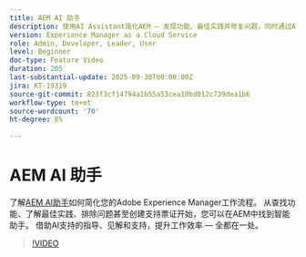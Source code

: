```yaml
---
title: AEM AI 助手
description: 使用AI Assistant简化AEM — 发现功能、最佳实践并修复问题，同时通过AI支持的支持提高工作效率。
version: Experience Manager as a Cloud Service
role: Admin, Developer, Leader, User
level: Beginner
doc-type: Feature Video
duration: 205
last-substantial-update: 2025-09-30T00:00:00Z
jira: KT-19319
source-git-commit: 823f3cf14794a1b55a53cea10bd012c739dea1b6
workflow-type: tm+mt
source-wordcount: '70'
ht-degree: 8%

---
```



# AEM AI 助手

了解[AEM AI助手](https://experienceleague.adobe.com/zh-hans/docs/experience-manager-cloud-service/content/ai-in-aem/ai-assistant/ai-assistant-in-aem#)如何简化您的Adobe Experience Manager工作流程。 从查找功能、了解最佳实践、排除问题甚至创建支持票证开始，您可以在AEM中找到智能助手。 借助AI支持的指导、见解和支持，提升工作效率 — 全都在一处。

>[!VIDEO](https://video.tv.adobe.com/v/3475357/?learn=on&enablevpops)
